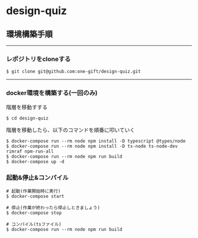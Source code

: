 # design-quiz
## 環境構築手順
---
### レポジトリをcloneする
`$ git clone git@github.com:one-gift/design-quiz.git`

----
### docker環境を構築する(一回のみ)
階層を移動すする

`$ cd design-quiz`

階層を移動したら、以下のコマンドを順番に叩いていく

```
$ docker-compose run --rm node npm install -D typescript @types/node
$ docker-compose run --rm node npm install -D ts-node ts-node-dev rimraf npm-run-all
$ docker-compose run --rm node npm run build
$ docker-compose up -d
```

### 起動&停止&コンパイル

```
# 起動(作業開始時に実行)
$ docker-compose start

# 停止(作業が終わったら停止しときましょう)
$ docker-compose stop

# コンパイル(tsファイル)
$ docker-compose run --rm node npm run build
```
